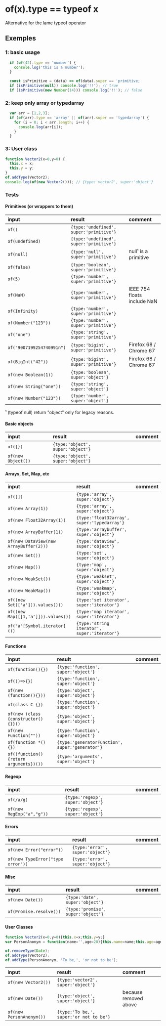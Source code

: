 # of(x).type == typeof x
Alternative for the lame typeof operator

## Exemples

 ### 1: basic usage
 ```javascript
   if (of(42).type == 'number') {
     console.log('this is a number');
   }
   
   const isPrimitive = (data) => of(data).super == 'primitive;
   if (isPrimitive(null)) console.log('!!'); // true
   if (isPrimitive(new Number(14))) console.log('!!'); // false
 ```
 
 ### 2: keep only array or typedarray
 ```javascript
   var arr = [1,2,3];
   if (of(arr).type == 'array' || of(arr).super == 'typedarray') {
     for (i = 0; i < arr.length; i++) {
       console.log(arr[i]);
     }
   }
 ```
 
 ### 3: User class
 ```javascript
 function Vector2(x=0,y=0) {
   this.x = x;
   this.y = y;
 }
 of.addType(Vector2);
 console.log(of(new Vector2())); // {type:'vector2', super:'object'}
 ```


### Tests
 
#### Primitives (or wrappers to them)

| input       | result      | comment     |
|:------------|:------------|:------------|
| `of()` | `{type:'undefined', super:'primitive'}` |  |
| `of(undefined)` | `{type:'undefined', super:'primitive'}` |  |
| `of(null)` | `{type:'null', super:'primitive'}` | null¹ is a primitive |
| `of(false)` | `{type:'boolean', super:'primitive'}` |  |
| `of(5)` | `{type:'number', super:'primitive'}` |  |
| `of(NaN)` | `{type:'number', super:'primitive'}` | IEEE 754 floats include NaN |
| `of(Infinity)` | `{type:'number', super:'primitive'}` |  |
| `of(Number("123"))` | `{type:'number', super:'primitive'}` |  |
| `of("one")` | `{type:'string', super:'primitive'}` |  |
| `of("9007199254740991n")` | `{type:'bigint', super:'primitive'}` | Firefox 68 / Chrome 67 |
| `of(BigInt("42"))` | `{type:'bigint', super:'primitive'}` | Firefox 68 / Chrome 67 |
| `of(new Boolean(1))` | `{type:'boolean', super:'object'}` |  |
| `of(new String("one"))` | `{type:'string', super:'object'}` |  |
| `of(new Number("123"))` | `{type:'number', super:'object'}` |  |

¹ (typeof null) return "object" only for legacy reasons.

#### Basic objects

| input       | result      | comment     |
|:------------|:------------|:------------|
| `of({})` | `{type:'object', super:'object'}` |  |
| `of(new Object())` | `{type:'object', super:'object'}` |  |

#### Arrays, Set, Map, etc

| input       | result      | comment     |
|:------------|:------------|:------------|
| `of([])` | `{type:'array', super:'object'}` |  |
| `of(new Array(1))` | `{type:'array', super:'object'}` |  |
| `of(new Float32Array(1))` | `{type:'float32array', super:'typedarray'}` |  |
| `of(new ArrayBuffer(1))` | `{type:'arraybuffer', super:'object'}` |  |
| `of(new DataView(new ArrayBuffer(2)))` | `{type:'dataview', super:'object'}` |  |
| `of(new Set())` | `{type:'set', super:'object'}` |  |
| `of(new Map())` | `{type:'map', super:'object'}` |  |
| `of(new WeakSet())` | `{type:'weakset', super:'object'}` |  |
| `of(new WeakMap())` | `{type:'weakmap', super:'object'}` |  |
| `of((new Set(['a'])).values()))` | `{type:'set iterator', super:'iterator'}` |  |
| `of((new Map([[1,'a']])).values())` | `{type:'map iterator', super:'iterator'}` |  |
| `of("a"[Symbol.iterator]())` | `{type:'string iterator', super:'iterator'}` |  |

#### Functions

| input       | result      | comment     |
|:------------|:------------|:------------|
| `of(function(){})` | `{type:'function', super:'object'}` |  |
| `of(()=>{})` | `{type:'function', super:'object'}` |  |
| `of(new (function(){}))` | `{type:'object', super:'object'}` |  |
| `of(class C {})` | `{type:'function', super:'object'}` |  |
| `of(new (class {constructor(){}}))` | `{type:'object', super:'object'}` |  |
| `of(new Function(""))` | `{type:'function', super:'object'}` |  |
| `of(function *(){})` | `{type:'generatorFunction', super:'generator'}` |  |
| `of((function(){return arguments})())` | `{type:'arguments', super:'object'}` |  |

#### Regexp

| input       | result      | comment     |
|:------------|:------------|:------------|
| `of(/a/g)` | `{type:'regexp', super:'object'}` |  |
| `of(new RegExp("a","g"))` | `{type:'regexp', super:'object'}` |  |

#### Errors

| input       | result      | comment     |
|:------------|:------------|:------------|
| `of(new Error("error"))` | `{type:'error', super:'object'}` |  |
| `of(new TypeError("type error"))` | `{type:'error', super:'object'}` |  |

#### Misc

| input       | result      | comment     |
|:------------|:------------|:------------|
| `of(new Date())` | `{type:'date', super:'object'}` |  |
| `of(Promise.resolve())` | `{type:'promise', super:'object'}` |  |

#### User Classes

```javascript
function Vector2(x=0,y=0){this.x=x;this.y=y;}
var PersonAnonym = function(name='',age=20){this.name=name;this.age=age;}

of.removeType(Date);
of.addType(Vector2);
of.addType(PersonAnonym, 'To be,', 'or not to be');
```
| input       | result      | comment     |
|:------------|:------------|:------------|
| `of(new Vector2())` | `{type:'vector2', super:'object'}` |  |
| `of(new Date())` | `{type:'object', super:'object'}` | because removed above |
| `of(new PersonAnonym())` | `{type:'To be,', super:'or not to be'}` |  |

